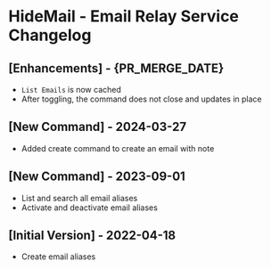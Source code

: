 # HideMail - Email Relay Service Changelog

##  [Enhancements] - {PR_MERGE_DATE}

- `List Emails` is now cached
- After toggling, the command does not close and updates in place

##  [New Command] - 2024-03-27

- Added create command to create an email with note

##  [New Command] - 2023-09-01

- List and search all email aliases
- Activate and deactivate email aliases

## [Initial Version] - 2022-04-18

- Create email aliases
